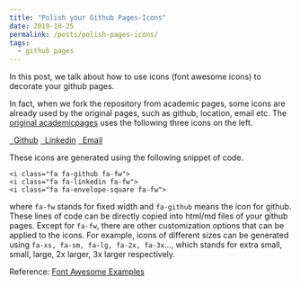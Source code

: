 ```yaml
---
title: "Polish your Github Pages-Icons"
date: 2019-10-25
permalink: /posts/polish-pages-icons/
tags:
  - github pages
---
```


In this post, we talk about how to use icons (font awesome icons) to decorate your github pages.

In fact, when we fork the repository from academic pages, some icons are already used by the original pages, such as github, location, email etc. The [original academicpages](https://academicpages.github.io/) uses the following three icons on the left.

<div class="list-group">
  <a class="list-group-item" href=""><i class="fa fa-github fa-fw" aria-hidden="true"></i>&nbsp; Github</a>
  <a class="list-group-item" href=""><i class="fa fa-linkedin fa-fw" aria-hidden="true"></i>&nbsp; Linkedin</a>
  <a class="list-group-item" href=""><i class="fa fa-envelope-square fa-fw" aria-hidden="true"></i>&nbsp; Email</a>
</div>

 These icons are generated using the following snippet of code.

```{html}
<i class="fa fa-github fa-fw">
<i class="fa fa-linkedin fa-fw">
<i class="fa fa-envelope-square fa-fw">
```

where ```fa-fw``` stands for fixed width and ```fa-github``` means the icon for github. These lines of code can be directly copied into html/md files of your github pages. Except for ```fa-fw```, there are other customization options that can be applied to the icons. For example, icons of different sizes can be generated using ```fa-xs, fa-sm, fa-lg, fa-2x, fa-3x```..., which stands for extra small, small, large, 2x larger, 3x larger respectively.

<i class="fas fa-github fa-xs"></i>
<i class="fas fa-github fa-sm"></i>
<i class="fas fa-github fa-lg"></i>
<i class="fas fa-github fa-2x"></i>
<i class="fas fa-github fa-3x"></i>


Reference: [Font Awesome Examples](https://fontawesome.com/v4.7.0/examples/)

